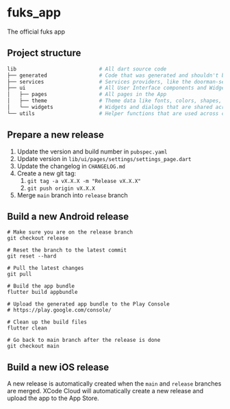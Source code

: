 # fuks_app

The official fuks app

## Project structure

```bash
lib                           # All dart source code
├── generated                 # Code that was generated and shouldn't be touched!
├── services                  # Services providers, like the doorman-service, for UI components
├── ui                        # All User Interface components and Widgets
│   ├── pages                 # All pages in the App
│   ├── theme                 # Theme data like fonts, colors, shapes, etc.
│   └── widgets               # Widgets and dialogs that are shared across pages
└── utils                     # Helper functions that are used across components
```

## Prepare a new release

1. Update the version and build number in `pubspec.yaml`
2. Update version in `lib/ui/pages/settings/settings_page.dart`
3. Update the changelog in `CHANGELOG.md`
4. Create a new git tag:
    1. `git tag -a vX.X.X -m "Release vX.X.X"`
    2. `git push origin vX.X.X`
5. Merge `main` branch into `release` branch

## Build a new Android release

```shell
# Make sure you are on the release branch
git checkout release

# Reset the branch to the latest commit
git reset --hard

# Pull the latest changes
git pull

# Build the app bundle
flutter build appbundle

# Upload the generated app bundle to the Play Console
# https://play.google.com/console/

# Clean up the build files
flutter clean

# Go back to main branch after the release is done
git checkout main

```

## Build a new iOS release

A new release is automatically created when the `main` and `release` branches are merged. XCode
Cloud will automatically create a new release and upload the app to the App Store.
